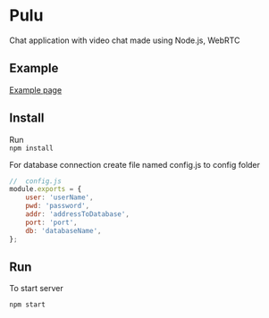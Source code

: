 # Pulu

Chat application with video chat made using Node.js, WebRTC

## Example

[Example page](http://attesal-project.jelastic.metropolia.fi/)

## Install

Run  
`npm install`

For database connection create file named config.js to config folder
```javascript
//  config.js
module.exports = {
    user: 'userName',
    pwd: 'password',
    addr: 'addressToDatabase',
    port: 'port',
    db: 'databaseName',
};
``` 

## Run

To start server

`npm start`

